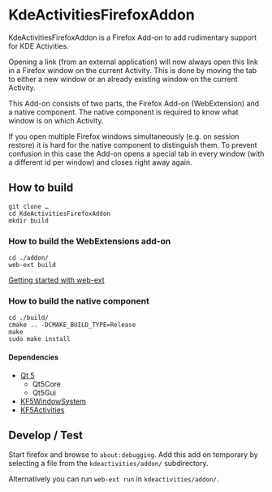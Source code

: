 # KdeActivitiesFirefoxAddon

KdeActivitiesFirefoxAddon is a Firefox Add-on to add rudimentary support for KDE Activities.

Opening a link (from an external application) will now always open this link in a Firefox window on the current Activity.
This is done by moving the tab to either a new window or an already existing window on the current Activity.

This Add-on consists of two parts, the Firefox Add-on (WebExtension) and a native component.
The native component is required to know what window is on which Activity.


If you open multiple Firefox windows simultaneously (e.g. on session restore) it is hard for the native component to distinguish them.
To prevent confusion in this case the Add-on opens a special tab in every window (with a different id per window) and closes right away again.


## How to build

	git clone …
	cd KdeActivitiesFirefoxAddon
	mkdir build


### How to build the WebExtensions add-on

	cd ./addon/
	web-ext build

[Getting started with web-ext](https://developer.mozilla.org/en-US/Add-ons/WebExtensions/Getting_started_with_web-ext)


### How to build the native component

	cd ./build/
	cmake .. -DCMAKE_BUILD_TYPE=Release
	make
	sudo make install

#### Dependencies

* [Qt 5](https://www.qt.io/)
	* Qt5Core
	* Qt5Gui
* [KF5WindowSystem](https://api.kde.org/frameworks/kwindowsystem/html/index.html)
* [KF5Activities](https://api.kde.org/frameworks/kactivities/html/index.html)

## Develop / Test
Start firefox and browse to `about:debugging`.
Add this add on temporary by selecting a file from the `kdeactivities/addon/` subdirectory.

Alternatively you can run `web-ext run` in `kdeactivities/addon/`.

